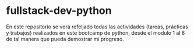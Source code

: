 # fullstack-dev-python
En este repositorio se verá refeljado todas las actividades (tareas, prácticas y trabajos) realizados en este bootcamp de python,
 desde el modulo 1 al 8 de tal manera que pueda demostrar mi progreso.
